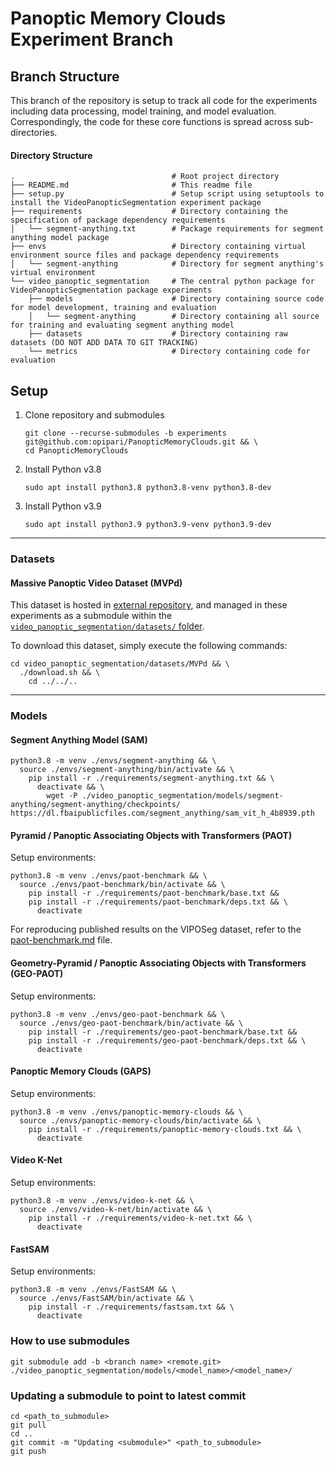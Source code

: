 # Panoptic Memory Clouds <br/> Experiment Branch

## Branch Structure

This branch of the repository is setup to track all code for the experiments including data processing, model training, and model evaluation. Correspondingly, the code for these core functions is spread across sub-directories.

#### Directory Structure

```
.                                   # Root project directory
├── README.md                       # This readme file
├── setup.py                        # Setup script using setuptools to install the VideoPanopticSegmentation experiment package
├── requirements                    # Directory containing the specification of package dependency requirements
│   └── segment-anything.txt        # Package requirements for segment anything model package
├── envs                            # Directory containing virtual environment source files and package dependency requirements
│   └── segment-anything            # Directory for segment anything's virtual environment
└── video_panoptic_segmentation     # The central python package for VideoPanopticSegmentation package experiments
    ├── models                      # Directory containing source code for model development, training and evaluation
    │   └── segment-anything        # Directory containing all source for training and evaluating segment anything model
    ├── datasets                    # Directory containing raw datasets (DO NOT ADD DATA TO GIT TRACKING)
    └── metrics                     # Directory containing code for evaluation
```


## Setup

1. Clone repository and submodules

    ```
    git clone --recurse-submodules -b experiments git@github.com:opipari/PanopticMemoryClouds.git && \
    cd PanopticMemoryClouds
    ```

2. Install Python v3.8

    ```
    sudo apt install python3.8 python3.8-venv python3.8-dev
    ```

3. Install Python v3.9

    ```
    sudo apt install python3.9 python3.9-venv python3.9-dev
    ```


<hr>

### Datasets

#### Massive Panoptic Video Dataset (MVPd)

This dataset is hosted in [external repository](https://github.com/opipari/MVPd), and managed in these experiments as a submodule within the [`video_panoptic_segmentation/datasets/` folder](video_panoptic_segmentation/datasets/).

To download this dataset, simply execute the following commands:

```
cd video_panoptic_segmentation/datasets/MVPd && \
  ./download.sh && \
    cd ../../..
```


<hr>

### Models

#### Segment Anything Model (SAM)

```
python3.8 -m venv ./envs/segment-anything && \
  source ./envs/segment-anything/bin/activate && \
    pip install -r ./requirements/segment-anything.txt && \
      deactivate && \
        wget -P ./video_panoptic_segmentation/models/segment-anything/segment-anything/checkpoints/ https://dl.fbaipublicfiles.com/segment_anything/sam_vit_h_4b8939.pth
```

#### Pyramid / Panoptic Associating Objects with Transformers (PAOT)

Setup environments:

```
python3.8 -m venv ./envs/paot-benchmark && \
  source ./envs/paot-benchmark/bin/activate && \
    pip install -r ./requirements/paot-benchmark/base.txt &&
    pip install -r ./requirements/paot-benchmark/deps.txt && \
      deactivate
```

For reproducing published results on the VIPOSeg dataset, refer to the [paot-benchmark.md](https://github.com/opipari/ZeroShotSceneSegmentation/blob/main/paot-benchmark.md) file.


#### Geometry-Pyramid / Panoptic Associating Objects with Transformers (GEO-PAOT)

Setup environments:

```
python3.8 -m venv ./envs/geo-paot-benchmark && \
  source ./envs/geo-paot-benchmark/bin/activate && \
    pip install -r ./requirements/geo-paot-benchmark/base.txt &&
    pip install -r ./requirements/geo-paot-benchmark/deps.txt && \
      deactivate
```

#### Panoptic Memory Clouds (GAPS)

Setup environments:

```
python3.8 -m venv ./envs/panoptic-memory-clouds && \
  source ./envs/panoptic-memory-clouds/bin/activate && \
    pip install -r ./requirements/panoptic-memory-clouds.txt && \
      deactivate
```

#### Video K-Net

Setup environments:

```
python3.8 -m venv ./envs/video-k-net && \
  source ./envs/video-k-net/bin/activate && \
    pip install -r ./requirements/video-k-net.txt && \
      deactivate
```


#### FastSAM

Setup environments:

```
python3.8 -m venv ./envs/FastSAM && \
  source ./envs/FastSAM/bin/activate && \
    pip install -r ./requirements/fastsam.txt && \
      deactivate
```





### How to use submodules

```
git submodule add -b <branch name> <remote.git> ./video_panoptic_segmentation/models/<model_name>/<model_name>/
```

### Updating a submodule to point to latest commit
```
cd <path_to_submodule>
git pull
cd ..
git commit -m "Updating <submodule>" <path_to_submodule>
git push
```
